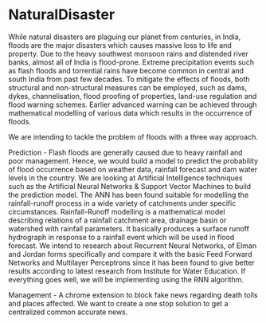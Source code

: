 # NaturalDisaster
While natural disasters are plaguing our planet from centuries, in India, floods are the major disasters which causes massive loss to life and property. Due to the heavy southwest monsoon rains and distended river banks, almost all of India is flood-prone. Extreme precipitation events such as flash floods and torrential rains have become common in central and south India from past few decades.
To mitigate the effects of floods, both structural and non-structural measures can be employed, such as dams, dykes, channelisation, flood proofing of properties, land-use regulation and flood warning schemes. Earlier advanced warning can be achieved through mathematical modelling of various data which results in the occurrence of floods.

We are intending to tackle the problem of floods with a three way approach. 

Prediction - Flash floods are generally caused due to heavy rainfall and poor management. Hence, we would build a model to predict the probability of flood occurrence based on weather data, rainfall forecast and dam water levels in the country. We are looking at Artificial Intelligence techniques such as the Artificial Neural Networks & Support Vector Machines to build the prediction model. The ANN has been found suitable for modelling the rainfall-runoff process in a wide variety of catchments under specific circumstances. 
Rainfall-Runoff modelling is a mathematical model describing relations of a rainfall catchment area, drainage basin or watershed with rainfall parameters. It basically produces a surface runoff hydrograph in response to a rainfall event which will be used in flood forecast.
We intend to research about Recurrent Neural Networks, of Elman and Jordan forms specifically and compare it with the basic Feed Forward Networks and Multilayer Perceptrons since it has been found to give better results according to latest research from Institute for Water Education. If everything goes well, we will be implementing using the RNN algorithm.


Management - A chrome extension to block fake news regarding death tolls and places affected. We want to create a one stop solution to get a centralized common accurate news.
